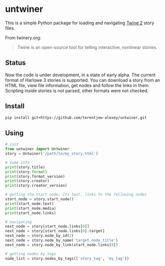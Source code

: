 # untwiner

This is a simple Python package for loading and navigating [Twine 2](https://twinery.org/) story files.

From twinery.org:
> Twine is an open-source tool for telling interactive, nonlinear stories.

## Status

Now the code is under development, in a state of early alpha. The current format of Harlowe 3 stories is supported. You can download a story from an HTML file, view file information, get nodes and follow the links in them.
Scripting inside stories is not parsed, other formats were not checked.

## Install

```bash
pip install git+https://github.com/terentjew-alexey/untwiner.git
```

## Using

```python
# init
from untwiner import Untwiner
story = Untwiner('/path/to/my_story.html')

# some info
print(story.title)
print(story.format)
print(story.format_version)
print(story.creator)
print(story.creator_version)

# getting the start node, its text, links to the following nodes
start_node = story.start_node()
print(start_node.text)
print(start_node.media)
print(start_node.links)

# navigating
next_node = story[start_node.links[0]]
next_node = story[start_node.links[0].target]
next_node = story.node_by_id(2)
next_node = story.node_by_name('target_node_title')
next_node = story.node_by_link(start_node.links[0])

# getting nodes by tags
node_list = story.nodes_by_tags(['story_tag', 'my_tag'])
```
